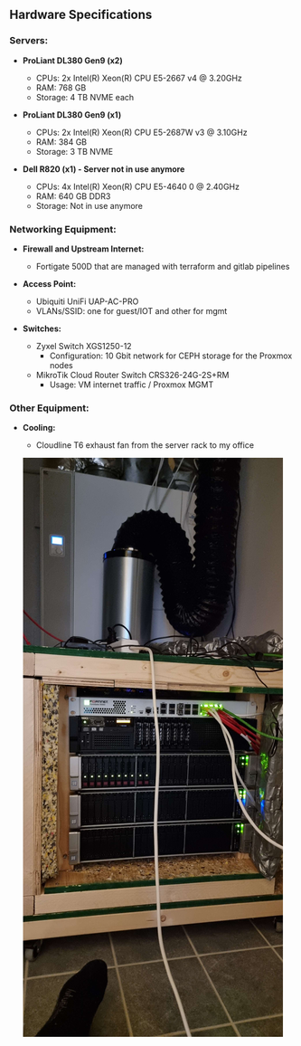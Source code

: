 ## Hardware Specifications

### Servers:
- **ProLiant DL380 Gen9 (x2)**
  - CPUs: 2x Intel(R) Xeon(R) CPU E5-2667 v4 @ 3.20GHz
  - RAM: 768 GB
  - Storage: 4 TB NVME each

- **ProLiant DL380 Gen9 (x1)**
  - CPUs: 2x Intel(R) Xeon(R) CPU E5-2687W v3 @ 3.10GHz
  - RAM: 384 GB
  - Storage: 3 TB NVME

- **Dell R820 (x1) - Server not in use anymore**
  - CPUs: 4x Intel(R) Xeon(R) CPU E5-4640 0 @ 2.40GHz
  - RAM: 640 GB DDR3
  - Storage: Not in use anymore

### Networking Equipment:
- **Firewall and Upstream Internet:**
  - Fortigate 500D that are managed with terraform and gitlab pipelines

- **Access Point:**
  - Ubiquiti UniFi UAP-AC-PRO
  - VLANs/SSID: one for guest/IOT and other for mgmt

- **Switches:**
  - Zyxel Switch XGS1250-12
    - Configuration: 10 Gbit network for CEPH storage for the Proxmox nodes
  - MikroTik Cloud Router Switch CRS326-24G-2S+RM
    - Usage: VM internet traffic / Proxmox MGMT

### Other Equipment:
- **Cooling:**
  - Cloudline T6 exhaust fan from the server rack to my office

  ![Server room  ](serverroom.jpg "Homemade rack :)")

